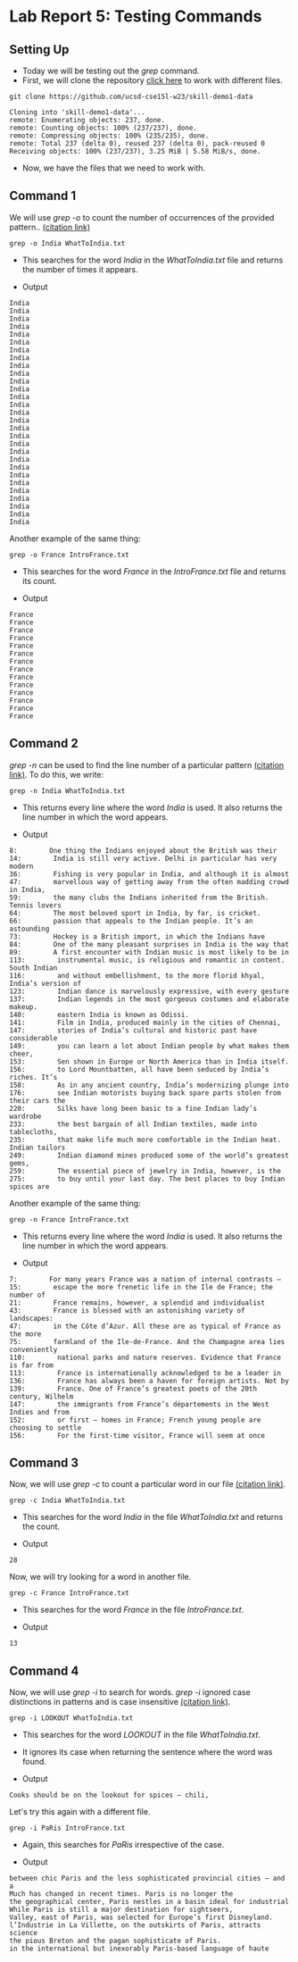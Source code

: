 # Lab Report 5: Testing Commands
## Setting Up
- Today we will be testing out the _grep_ command.
- First, we will clone the repository [click here](https://github.com/ucsd-cse15l-w23/skill-demo1-data) to work with different files.

```
git clone https://github.com/ucsd-cse15l-w23/skill-demo1-data
```

```
Cloning into 'skill-demo1-data'...
remote: Enumerating objects: 237, done.
remote: Counting objects: 100% (237/237), done.
remote: Compressing objects: 100% (235/235), done.
remote: Total 237 (delta 0), reused 237 (delta 0), pack-reused 0
Receiving objects: 100% (237/237), 3.25 MiB | 5.58 MiB/s, done.
```

- Now, we have the files that we need to work with.

## Command 1

We will use _grep -o_ to count the number of occurrences of the provided pattern.. [(citation link)]([https://www.redhat.com/sysadmin/linux-find-command](https://www.freecodecamp.org/news/grep-command-in-linux-usage-options-and-syntax-examples/))
```
grep -o India WhatToIndia.txt
```
- This searches for the word _India_ in the _WhatToIndia.txt_ file and returns the number of times it appears.

- Output

```
India
India
India
India
India
India
India
India
India
India
India
India
India
India
India
India
India
India
India
India
India
India
India
India
India
India
India
India
India

```

Another example of the same thing:
```
grep -o France IntroFrance.txt
```
- This searches for the word _France_ in the _IntroFrance.txt_ file and returns its count.

- Output

```
France
France
France
France
France
France
France
France
France
France
France
France
France
France

```

## Command 2

_grep -n_ can be used to find the line number of a particular pattern [(citation link)]([https://www.redhat.com/sysadmin/linux-find-command](https://www.freecodecamp.org/news/grep-command-in-linux-usage-options-and-syntax-examples/)). To do this, we write:
```
grep -n India WhatToIndia.txt
```
- This returns every line where the word _India_ is used. It also returns the line number in which the word appears.

- Output

```
8:        One thing the Indians enjoyed about the British was their
14:        India is still very active. Delhi in particular has very modern
36:        Fishing is very popular in India, and although it is almost
47:        marvellous way of getting away from the often madding crowd in India,
59:        the many clubs the Indians inherited from the British. Tennis lovers
64:        The most beloved sport in India, by far, is cricket.
66:        passion that appeals to the Indian people. It’s an astounding
73:        Hockey is a British import, in which the Indians have
84:        One of the many pleasant surprises in India is the way that
89:        A first encounter with Indian music is most likely to be in
113:        instrumental music, is religious and romantic in content. South Indian
116:        and without embellishment, to the more florid khyal, India’s version of
123:        Indian dance is marvelously expressive, with every gesture
137:        Indian legends in the most gorgeous costumes and elaborate makeup.
140:        eastern India is known as Odissi.
141:        Film in India, produced mainly in the cities of Chennai,
147:        stories of India’s cultural and historic past have considerable
149:        you can learn a lot about Indian people by what makes them cheer,
153:        Sen shown in Europe or North America than in India itself.
156:        to Lord Mountbatten, all have been seduced by India’s riches. It’s
158:        As in any ancient country, India’s modernizing plunge into
176:        see Indian motorists buying back spare parts stolen from their cars the
220:        Silks have long been basic to a fine Indian lady’s wardrobe
233:        the best bargain of all Indian textiles, made into tablecloths,
235:        that make life much more comfortable in the Indian heat. Indian tailors
249:        Indian diamond mines produced some of the world’s greatest gems,
259:        The essential piece of jewelry in India, however, is the
275:        to buy until your last day. The best places to buy Indian spices are

```

Another example of the same thing:
```
grep -n France IntroFrance.txt
```
- This returns every line where the word _India_ is used. It also returns the line number in which the word appears.

- Output

```
7:        For many years France was a nation of internal contrasts —
15:        escape the more frenetic life in the Ile de France; the number of
21:        France remains, however, a splendid and individualist
43:        France is blessed with an astonishing variety of landscapes:
47:        in the Côte d’Azur. All these are as typical of France as the more
75:        farmland of the Ile-de-France. And the Champagne area lies conveniently
110:        national parks and nature reserves. Evidence that France is far from
113:        France is internationally acknowledged to be a leader in
136:        France has always been a haven for foreign artists. Not by
139:        France. One of France’s greatest poets of the 20th century, Wilhelm
147:        the immigrants from France’s départements in the West Indies and from
152:        or first — homes in France; French young people are choosing to settle
156:        For the first-time visitor, France will seem at once

```

## Command 3

Now, we will use _grep -c_ to count a particular word in our file [(citation link)]([https://www.redhat.com/sysadmin/linux-find-command](https://www.freecodecamp.org/news/grep-command-in-linux-usage-options-and-syntax-examples/)).
```
grep -c India WhatToIndia.txt
```
- This searches for the word _India_ in the file _WhatToIndia.txt_ and returns the count.

- Output

```
28
```

Now, we will try looking for a word in another file.
```
grep -c France IntroFrance.txt
```
- This searches for the word _France_ in the file _IntroFrance.txt_.

- Output

```
13
```

## Command 4

Now, we will use _grep -i_ to search for words. _grep -i_ ignored case distinctions in patterns and is case insensitive [(citation link)](https://www.geeksforgeeks.org/find-command-in-linux-with-examples/).
```
grep -i LOOKOUT WhatToIndia.txt
```
- This searches for the word _LOOKOUT_ in the file _WhatToIndia.txt_.
- It ignores its case when returning the sentence where the word was found.

- Output

```
Cooks should be on the lookout for spices — chili,
```

Let's try this again with a different file.
```
grep -i PaRis IntroFrance.txt
```
- Again, this searches for _PaRis_ irrespective of the case.

- Output

```
between chic Paris and the less sophisticated provincial cities — and a
Much has changed in recent times. Paris is no longer the
the geographical center, Paris nestles in a basin ideal for industrial
While Paris is still a major destination for sightseers,
Valley, east of Paris, was selected for Europe’s first Disneyland.
l’Industrie in La Villette, on the outskirts of Paris, attracts science
the pious Breton and the pagan sophisticate of Paris.
in the international but inexorably Paris-based language of haute
```
